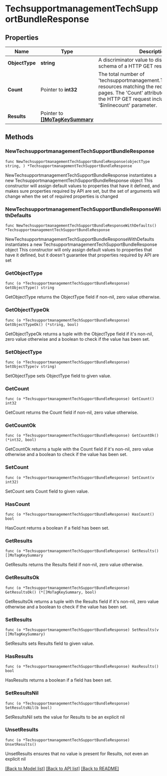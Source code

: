 # TechsupportmanagementTechSupportBundleResponse

## Properties

Name | Type | Description | Notes
------------ | ------------- | ------------- | -------------
**ObjectType** | **string** | A discriminator value to disambiguate the schema of a HTTP GET response body. | 
**Count** | Pointer to **int32** | The total number of &#39;techsupportmanagement.TechSupportBundle&#39; resources matching the request, accross all pages. The &#39;Count&#39; attribute is included when the HTTP GET request includes the &#39;$inlinecount&#39; parameter. | [optional] 
**Results** | Pointer to [**[]MoTagKeySummary**](MoTagKeySummary.md) |  | [optional] 

## Methods

### NewTechsupportmanagementTechSupportBundleResponse

`func NewTechsupportmanagementTechSupportBundleResponse(objectType string, ) *TechsupportmanagementTechSupportBundleResponse`

NewTechsupportmanagementTechSupportBundleResponse instantiates a new TechsupportmanagementTechSupportBundleResponse object
This constructor will assign default values to properties that have it defined,
and makes sure properties required by API are set, but the set of arguments
will change when the set of required properties is changed

### NewTechsupportmanagementTechSupportBundleResponseWithDefaults

`func NewTechsupportmanagementTechSupportBundleResponseWithDefaults() *TechsupportmanagementTechSupportBundleResponse`

NewTechsupportmanagementTechSupportBundleResponseWithDefaults instantiates a new TechsupportmanagementTechSupportBundleResponse object
This constructor will only assign default values to properties that have it defined,
but it doesn't guarantee that properties required by API are set

### GetObjectType

`func (o *TechsupportmanagementTechSupportBundleResponse) GetObjectType() string`

GetObjectType returns the ObjectType field if non-nil, zero value otherwise.

### GetObjectTypeOk

`func (o *TechsupportmanagementTechSupportBundleResponse) GetObjectTypeOk() (*string, bool)`

GetObjectTypeOk returns a tuple with the ObjectType field if it's non-nil, zero value otherwise
and a boolean to check if the value has been set.

### SetObjectType

`func (o *TechsupportmanagementTechSupportBundleResponse) SetObjectType(v string)`

SetObjectType sets ObjectType field to given value.


### GetCount

`func (o *TechsupportmanagementTechSupportBundleResponse) GetCount() int32`

GetCount returns the Count field if non-nil, zero value otherwise.

### GetCountOk

`func (o *TechsupportmanagementTechSupportBundleResponse) GetCountOk() (*int32, bool)`

GetCountOk returns a tuple with the Count field if it's non-nil, zero value otherwise
and a boolean to check if the value has been set.

### SetCount

`func (o *TechsupportmanagementTechSupportBundleResponse) SetCount(v int32)`

SetCount sets Count field to given value.

### HasCount

`func (o *TechsupportmanagementTechSupportBundleResponse) HasCount() bool`

HasCount returns a boolean if a field has been set.

### GetResults

`func (o *TechsupportmanagementTechSupportBundleResponse) GetResults() []MoTagKeySummary`

GetResults returns the Results field if non-nil, zero value otherwise.

### GetResultsOk

`func (o *TechsupportmanagementTechSupportBundleResponse) GetResultsOk() (*[]MoTagKeySummary, bool)`

GetResultsOk returns a tuple with the Results field if it's non-nil, zero value otherwise
and a boolean to check if the value has been set.

### SetResults

`func (o *TechsupportmanagementTechSupportBundleResponse) SetResults(v []MoTagKeySummary)`

SetResults sets Results field to given value.

### HasResults

`func (o *TechsupportmanagementTechSupportBundleResponse) HasResults() bool`

HasResults returns a boolean if a field has been set.

### SetResultsNil

`func (o *TechsupportmanagementTechSupportBundleResponse) SetResultsNil(b bool)`

 SetResultsNil sets the value for Results to be an explicit nil

### UnsetResults
`func (o *TechsupportmanagementTechSupportBundleResponse) UnsetResults()`

UnsetResults ensures that no value is present for Results, not even an explicit nil

[[Back to Model list]](../README.md#documentation-for-models) [[Back to API list]](../README.md#documentation-for-api-endpoints) [[Back to README]](../README.md)


